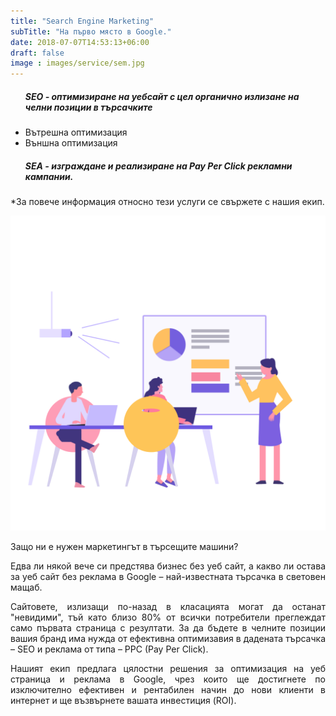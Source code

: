 ```yaml
---
title: "Search Engine Marketing"
subTitle: "На първо място в Google."
date: 2018-07-07T14:53:13+06:00
draft: false
image : images/service/sem.jpg
---
```

<div class='row mt-5'>
  <div class='col-12 col-lg-8'>
    <ul class='ul-service'>
      <h5>SEO - оптимизиране на уебсайт с цел органично излизане на челни позиции в търсачките </h5>
      <li>Вътрешна оптимизация</li>
      <li>Външна оптимизация</li>
      <h5>SEA - изграждане и реализиране на Pay Per Click рекламни кампании.</h5>
    </ul>
    <p>*За повече информация относно тези услуги се свържете с нашия екип.</p>
  </div>
  <div class='col-12 col-lg-4'>
      <img class="img-fluid" src="/images/service-pages/sem.png" />
  </div>
</div>
<p>
<div style="text-align: justify">
Защо ни е нужен маркетингът в търсещите машини?

Едва ли някой вече си предстява бизнес без уеб сайт, а какво ли остава за уеб сайт без реклама в Google – най-известната търсачка в световен мащаб.

Сайтовете, излизащи по-назад в класацията могат да останат "невидими", тъй като близо 80% от всички потребители преглеждат само първата страница с резултати. За да бъдете в челните позиции вашия бранд има нужда от ефективна oптимизавия в дадената търсачка – SEO и реклама от типа – PPC (Pay Per Click).

Нашият екип предлага цялостни решения за оптимизация на уеб страница и реклама в Google, чрез които ще достигнете по изключително ефективен и рентабилен начин до нови клиенти в интернет и ще възвърнете вашата инвестиция (ROI).
</div>
</p>